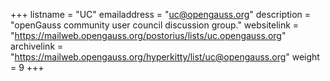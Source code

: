 +++
listname = "UC"
emailaddress = "uc@opengauss.org"
description = "openGauss community user council discussion group."
websitelink = "https://mailweb.opengauss.org/postorius/lists/uc.opengauss.org"
archivelink = "https://mailweb.opengauss.org/hyperkitty/list/uc@opengauss.org"
weight =  9
+++